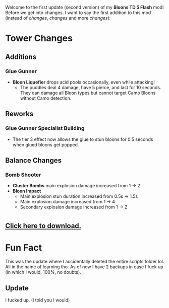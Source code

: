 Welcome to the first update (second version) of my **Bloons TD 5 Flash** mod! Before we get into changes. I want to say the first addition to this mod (instead of *changes*, *changes* and more *changes*):

# Tower Changes
## Additions
### Glue Gunner
- **Bloon Liquefier** drops acid pools occasionally, even while attacking!
  - The puddles deal 4 damage, have 5 pierce, and last for 10 seconds. They can damage all Bloon types but cannot target Camo Bloons without Camo detection.

## Reworks
### Glue Gunner Specialist Building
- The tier 3 effect now allows the glue to stun bloons for 0.5 seconds when glued bloons get popped.

## Balance Changes
### Bomb Shooter
- **Cluster Bombs** main explosion damage increased from 1 → 2
- **Bloon Impact**
  - Main explosion stun duration increased from 0.5s → 1.5s
  - Main explosion damage increased from 1 → 4
  - Secondary explosion damage increased from 1 → 2
# <span style="font-size: 75%;">[Click here to download.]()</span>

# Fun Fact
This was the update where I accidentally deleted the entire scripts folder lol. All in the name of learning tho. As of now I have 2 backups in case I fuck up (in which I would, 100%, no doubts).
## Update
I fucked up. (I told you I would)